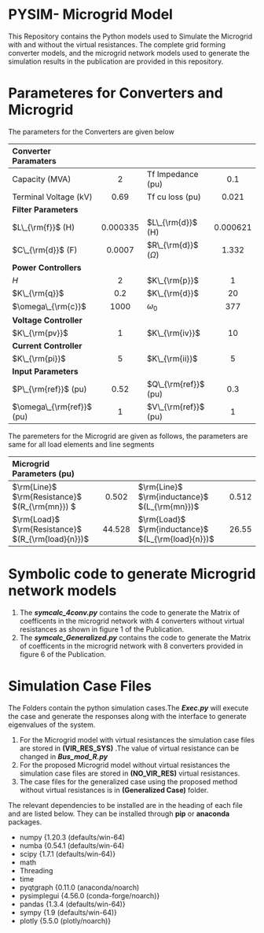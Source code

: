 # PYSIM- Microgrid Model
This Repository contains the Python models used to Simulate the Microgrid with and without the virtual resistances. 
The complete grid forming converter models, and the microgrid network models used to generate the  simulation results in the publication are provided in this repository.

# Parameteres for Converters and Microgrid #
The parameters for the Converters are given below

| **Converter Paramaters**  |          |                      |          |
|:--------------------------|:--------:|:---------------------|:--------:|
| Capacity (MVA)            |    2     | Tf Impedance (pu)    |   0.1    |
| Terminal Voltage (kV)     |   0.69   | Tf cu loss (pu)      |  0.021   |
| **Filter Parameters**     |          |                      |          |
| $L\_{\rm{f}}$ (H)         | 0.000335 | $L\_{\rm{d}}$ (H)    | 0.000621 |
| $C\_{\rm{d}}$ (F)         |  0.0007  | $R\_{\rm{d}}$ (*Ω*)  |  1.332   |
| **Power Controllers**     |          |                      |          |
| *H*                       |    2     | $K\_{\rm{p}}$        |    1     |
| $K\_{\rm{q}}$             |   0.2    | $K\_{\rm{d}}$        |    20    |
| $\omega\_{\rm{c}}$        |   1000   | *ω*<sub>0</sub>      |   377    |
| **Voltage Controller**    |          |                      |          |
| $K\_{\rm{pv}}$            |    1     | $K\_{\rm{iv}}$       |    10    |
| **Current Controller**    |          |                      |          |
| $K\_{\rm{pi}}$            |    5     | $K\_{\rm{ii}}$       |    5     |
| **Input Parameters**      |          |                      |          |
| $P\_{\rm{ref}}$ (pu)      |   0.52   | $Q\_{\rm{ref}}$ (pu) |   0.3    |
| $\omega\_{\rm{ref}}$ (pu) |    1     | $V\_{\rm{ref}}$ (pu) |    1     |

The paremeters for the Microgrid are given as follows, the parameters are same for all load elements and line segments

| **Microgrid Parameters (pu)**        |        |                                       |       |
|:-------------------------------------|:------:|:--------------------------------------|:-----:|
| $\rm{Line}$ $\rm{Resistance}$ $(R_{\rm{mn}}) $    | 0.502  | $\rm{Line}$ $\rm{inductance}$ $(L_{\rm{mn}})$     | 0.512 |
| $\rm{Load}$ $\rm{Resistance}$ $(R_{\rm{load}{n}})$ | 44.528 | $\rm{Load}$ $\rm{inductance}$ $(L_{\rm{load}{n}})$ | 26.55 |

# Symbolic code to generate Microgrid network models

1. The ___symcalc_4conv.py___ contains the code to generate the Matrix of coefficents in the microgrid network with 4 converters without virtual resistances as shown in figure 1 of the Publication. 
2. The ___symcalc_Generalized.py___ contains the code to generate the Matrix of coefficents in the microgrid network with 8 converters provided in figure 6 of the Publication.

# Simulation Case Files #

The Folders contain the python simulation cases.The ___Exec.py___ will execute the case and generate the responses along with the interface to generate eigenvalues of the system. 
1. For the Microgrid model with virtual resistances the simulation case files are stored in __(VIR_RES_SYS)__ .The value of virtual resistance can be changed in ___Bus_mod_R.py___
2. For the proposed Microgrid model without virtual resistances the simulation case files are stored in __(NO_VIR_RES)__ virtual resistances. 
3. The case files for the generalized case using the proposed method without virtual resistances is in __(Generalized Case)__ folder.

The relevant dependencies to be installed are in the heading of each file and are listed below. They can be installed through __pip__ or __anaconda__ packages. 

* numpy  {1.20.3 (defaults/win-64) 
* numba  {0.54.1 (defaults/win-64)
* scipy  {1.7.1  (defaults/win-64)} 
* math
* Threading
* time
* pyqtgraph  {0.11.0 (anaconda/noarch) 
* pysimplegui {4.56.0 (conda-forge/noarch)}
* pandas  {1.3.4 (defaults/win-64)}
* sympy  {1.9 (defaults/win-64)}
* plotly {5.5.0 (plotly/noarch)}


